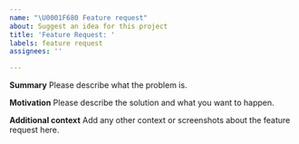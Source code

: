 ```yaml
---
name: "\U0001F680 Feature request"
about: Suggest an idea for this project
title: 'Feature Request: '
labels: feature request
assignees: ''

---
```


**Summary**
Please describe what the problem is.

**Motivation**
Please describe the solution and what you want to happen.

**Additional context**
Add any other context or screenshots about the feature request here.
